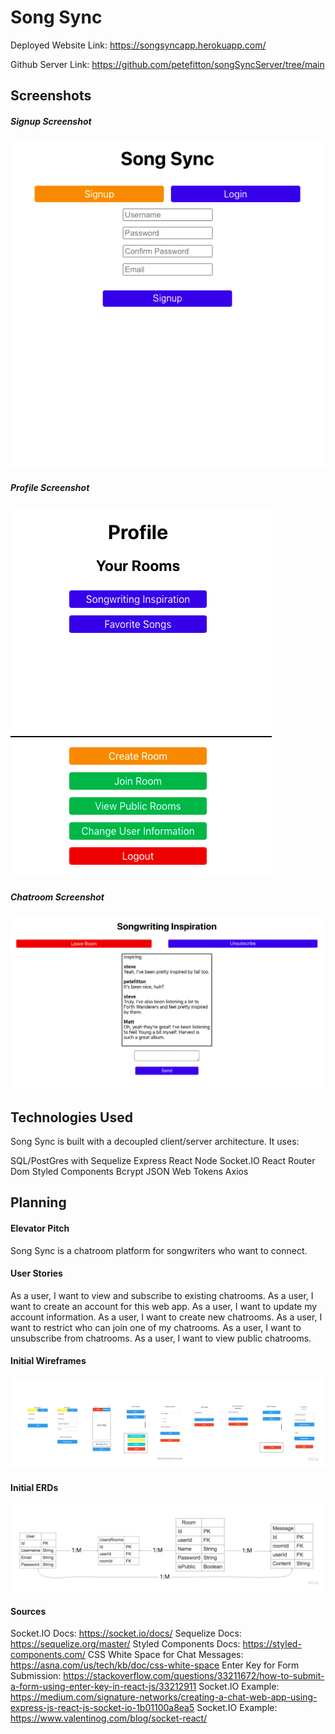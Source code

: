 # Song Sync

Deployed Website Link: https://songsyncapp.herokuapp.com/

Github Server Link: https://github.com/petefitton/songSyncServer/tree/main

## Screenshots
##### Signup Screenshot
![Signup Screenshot](/songsync-signup.png)

##### Profile Screenshot
![Profile Screenshot](/songsync-profile.png)

##### Chatroom Screenshot
![Chatroom Screenshot](/songsync-chatroom.png)

## Technologies Used

Song Sync is built with a decoupled client/server architecture.  It uses:

SQL/PostGres with Sequelize
Express
React
Node
Socket.IO
React Router Dom
Styled Components
Bcrypt
JSON Web Tokens
Axios

## Planning

#### Elevator Pitch

Song Sync is a chatroom platform for songwriters who want to connect.

#### User Stories

As a user, I want to view and subscribe to existing chatrooms.
As a user, I want to create an account for this web app.
As a user, I want to update my account information.
As a user, I want to create new chatrooms.
As a user, I want to restrict who can join one of my chatrooms.
As a user, I want to unsubscribe from chatrooms.
As a user, I want to view public chatrooms.

#### Initial Wireframes
![Wireframes](/SongSync.jpg)

#### Initial ERDs
![ERDs](/SongSync2.jpg)

#### Sources

Socket.IO Docs: https://socket.io/docs/
Sequelize Docs: https://sequelize.org/master/
Styled Components Docs: https://styled-components.com/
CSS White Space for Chat Messages: https://asna.com/us/tech/kb/doc/css-white-space
Enter Key for Form Submission: https://stackoverflow.com/questions/33211672/how-to-submit-a-form-using-enter-key-in-react-js/33212911
Socket.IO Example: https://medium.com/signature-networks/creating-a-chat-web-app-using-express-js-react-js-socket-io-1b01100a8ea5
Socket.IO Example: https://www.valentinog.com/blog/socket-react/